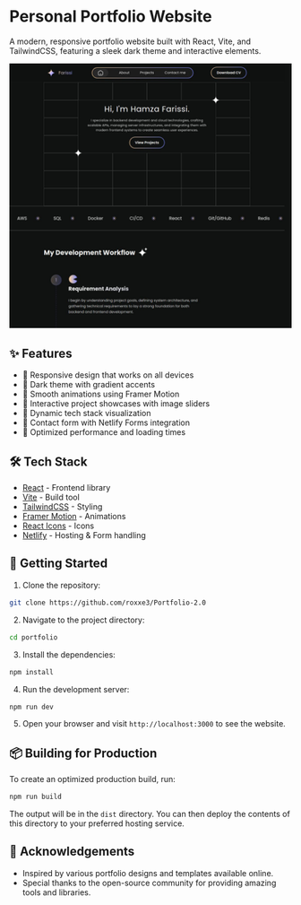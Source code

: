 # Personal Portfolio Website

A modern, responsive portfolio website built with React, Vite, and TailwindCSS, featuring a sleek dark theme and interactive elements.

![Portfolio Preview](./src/assets/projects/portfolio.jpg)

## ✨ Features

- 🎯 Responsive design that works on all devices
- 🌙 Dark theme with gradient accents
- 🎨 Smooth animations using Framer Motion
- 📱 Interactive project showcases with image sliders
- 🔄 Dynamic tech stack visualization
- 📝 Contact form with Netlify Forms integration
- 🚀 Optimized performance and loading times

## 🛠️ Tech Stack

- [React](https://reactjs.org/) - Frontend library
- [Vite](https://vitejs.dev/) - Build tool
- [TailwindCSS](https://tailwindcss.com/) - Styling
- [Framer Motion](https://www.framer.com/motion/) - Animations
- [React Icons](https://react-icons.github.io/react-icons/) - Icons
- [Netlify](https://www.netlify.com/) - Hosting & Form handling

## 🚀 Getting Started

1. Clone the repository:

```bash
git clone https://github.com/roxxe3/Portfolio-2.0
```

2. Navigate to the project directory:

```bash
cd portfolio
```

3. Install the dependencies:

```bash
npm install
```

4. Run the development server:

```bash
npm run dev
```

5. Open your browser and visit `http://localhost:3000` to see the website.

## 📦 Building for Production

To create an optimized production build, run:

```bash
npm run build
```

The output will be in the `dist` directory. You can then deploy the contents of this directory to your preferred hosting service.

## 🙏 Acknowledgements

- Inspired by various portfolio designs and templates available online.
- Special thanks to the open-source community for providing amazing tools and libraries.
